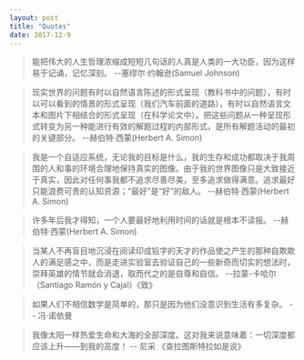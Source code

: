 ```yaml
---
layout: post
title: "Quotes"
date: 2017-12-9
---
```


>能把伟大的人生哲理浓缩成短短几句话的人真是人类的一大功臣，因为这样易于记诵，记忆深刻。 
--塞缪尔·约翰逊(Samuel Johnson)

> 现实世界的问题有时以自然语言陈述的形式呈现（教科书中的问题），有时以可以看到的情景的形式呈现（我们汽车前面的道路），有时以自然语言文本和图片下相结合的形式呈现（在科学论文中）。把这些问题从一种呈现形式转变为另一种能进行有效的解题过程的内部形式，是所有解题活动的最初的关键部分。
--赫伯特·西蒙(Herbert A. Simon)

> 我是一个自适应系统，无论我的目标是什么，我的生存和成功都取决于我周围的人和事的环境合理地保持真实的图像。由于我的世界图像只是大致接近于真实，因此对任何事我都不追求尽善尽美，至多追求做得满意。追求最好只能浪费可贵的认知资源；“最好”是“好”的敌人。
--赫伯特·西蒙(Herbert A. Simon)



> 许多年后我才得知，一个人要最好地利用时间的话就是根本不读报。
--赫伯特·西蒙(Herbert A. Simon)

> 当某人不再盲目地沉浸在阅读印成铅字的天才的作品使之产生的那种自欺欺人的满足感之中，而是走进实验室去验证自己的一些新奇而切实的想法时，崇拜英雄的情节就会消退，取而代之的是自尊和自信。
--拉蒙-卡哈尔（Santiago Ramón y Cajal）《致》


>  如果人们不相信数学是简单的，那只是因为他们没意识到生活有多复杂。
-- 冯·诺依曼

> 我像太阳一样热爱生命和大海的全部深度。这对我来说意味着：一切深度都应该上升——到我的高度！
-- 尼采 《查拉图斯特拉如是说》

